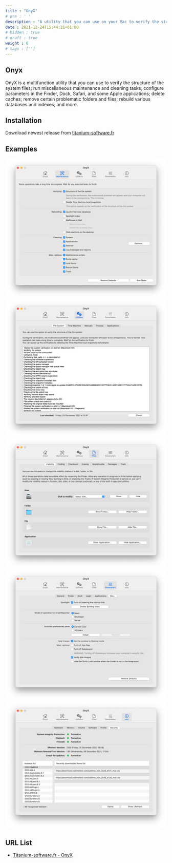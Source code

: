 ```yaml
---
title : "OnyX"
# pre : ' '
description : "A utility that you can use on your Mac to verify the structure of the system files, to run miscellaneous maintenance and cleaning tasks, to configure parameters in the Finder, Dock, Safari, and some Apple applications, to delete caches, to remove certain problematic folders and files, to rebuild various databases and indexes, and more."
date : 2021-12-24T15:44:21+01:00
# hidden : true
# draft : true
weight : 0
# tags : ['']
---
```


## Onyx

OnyX is a multifunction utility that you can use to verify the structure of the system files; run miscellaneous maintenance and cleaning tasks; configure parameters in the Finder, Dock, Safari, and some Apple applications; delete caches; remove certain problematic folders and files; rebuild various databases and indexes; and more.

## Installation

Download newest release from [titanium-software.fr](https://www.titanium-software.fr/en/onyx.html)

## Examples

![Example](images/example-1.png)
![Example](images/example-2.png)
![Example](images/example-3.png)
![Example](images/example-4.png)
![Example](images/example-5.png)

## URL List

* [Titanium-software.fr - OnyX](https://www.titanium-software.fr/en/onyx.html)
